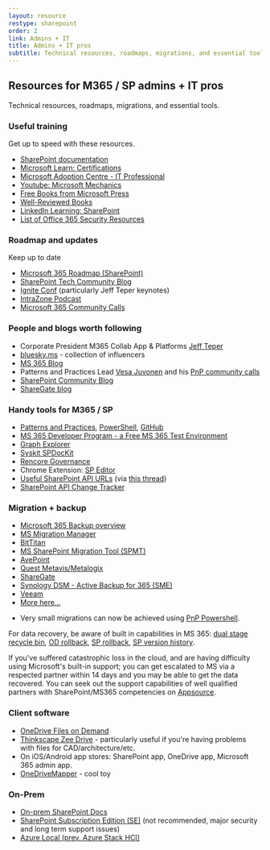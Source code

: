 ```yaml
---
layout: resource
restype: sharepoint
order: 2
link: Admins + IT 
title: Admins + IT pros
subtitle: Technical resources, roadmaps, migrations, and essential tools
---
```


## Resources for M365 / SP admins + IT pros

Technical resources, roadmaps, migrations, and essential tools.

### Useful training

Get up to speed with these resources.

* [SharePoint documentation](https://learn.microsoft.com/sharepoint/)
* [Microsoft Learn: Certifications](https://learn.microsoft.com/certifications/browse/?resource_type=certification)
* [Microsoft Adoption Centre - IT Professional](https://adoption.microsoft.com/en-us/roles/it-professional/)
* [Youtube: Microsoft Mechanics](https://www.youtube.com/channel/UCJ9905MRHxwLZ2jeNQGIWxA)
* [Free Books from Microsoft Press](https://blogs.msdn.microsoft.com/mssmallbiz/category/ebooks/)
* [Well-Reviewed Books](https://www.amazon.com/s/ref=nb_sb_ss_c_2_25?url=search-alias%3Dstripbooks&field-keywords=sharepoint+administration&sprefix=sharepoint+administration%2Caps%2C910)
* [LinkedIn Learning: SharePoint](https://www.linkedin.com/learning/search?keywords=sharepoint)
* [List of Office 365 Security Resources](https://practical365.com/office-365-security-resources/)

### Roadmap and updates

Keep up to date

* [Microsoft 365 Roadmap (SharePoint)](https://www.microsoft.com/microsoft-365/roadmap?filters=SharePoint)
* [SharePoint Tech Community Blog](https://techcommunity.microsoft.com/t5/microsoft-sharepoint-blog/bg-p/SPBlog)
* [Ignite Conf](https://www.microsoft.com/en-us/ignite) (particularly Jeff Teper keynotes)
* [IntraZone Podcast](https://intrazone.libsyn.com/)
* [Microsoft 365 Community Calls](https://www.youtube.com/channel/UC_mKdhw-V6CeCM7gTo_Iy7w/videos)

### People and blogs worth following

* Corporate President M365 Collab App & Platforms [Jeff Teper](https://twitter.com/jeffteper)
* [bluesky.ms](https://bluesky.ms) - collection of influencers
* [MS 365 Blog](https://www.microsoft.com/en-us/microsoft-365/blog/)
* Patterns and Practices Lead [Vesa Juvonen](https://twitter.com/vesajuvonen) and his [PnP community calls](https://www.youtube.com/channel/UC_mKdhw-V6CeCM7gTo_Iy7w/videos)
* [SharePoint Community Blog](https://techcommunity.microsoft.com/t5/Microsoft-SharePoint-Blog/bg-p/SPBlog)
* [ShareGate blog](https://sharegate.com/blog)

### Handy tools for M365 / SP

* [Patterns and Practices](https://pnp.github.io), [PowerShell](https://pnp.github.io/powershell/), [GitHub](https://github.com/pnp])
* [MS 365 Developer Program - a Free MS 365 Test Environment](https://developer.microsoft.com/en-us/microsoft-365/dev-program)
* [Graph Explorer](https://developer.microsoft.com/en-us/graph/graph-explorer)
* [Syskit SPDocKit](http://www.syskit.com/products/spdockit)
* [Rencore Governance](https://rencore.com/)
* Chrome Extension: [SP Editor](https://chrome.google.com/webstore/detail/sp-editor/ecblfcmjnbbgaojblcpmjoamegpbodhd?hl=en)
* [Useful SharePoint API URLs](https://docs.google.com/spreadsheets/d/1vKO9jOaTM4poMOPEogfnH35ky2pRuE8V/edit#gid=667984383) (via [this thread](https://old.reddit.com/r/sharepoint/comments/ubi4cm/sharepoint_admin_useful_urls_sharepoint_rest_api/))
* [SharePoint API Change Tracker](https://s-kainet.github.io/sp-rest-explorer/#/api-diff)

### Migration + backup

* [Microsoft 365 Backup overview](//learn.microsoft.com/microsoft-365/backup/)
* [MS Migration Manager](///learn.microsoft.com/sharepointmigration/mm-get-started)
* [BitTitan](//www.bittitan.com/)
* [MS SharePoint Migration Tool (SPMT)](///learn.microsoft.com/sharepointmigration/introducing-the-sharepoint-migration-tool)
* [AvePoint](//www.avepoint.com/)
* [Quest Metavis/Metalogix](//www.quest.com/metalogix/)
* [ShareGate](//sharegate.com/)
* [Synology DSM - Active Backup for 365 (SME)](https://www.synology.com/en-au/dsm/feature/active_backup_office365)
* [Veeam](https://www.veeam.com/backup-microsoft-office-365.html)
* [More here...](https://expertinsights.com/insights/the-top-backup-and-recovery-solutions-for-microsoft-office-365/)
- Very small migrations can now be achieved using [PnP Powershell](https://pnp.github.io/powershell/cmdlets/Copy-PnPFile.html).

For data recovery, be aware of built in capabilities in MS 365: [dual stage recycle bin](https://support.microsoft.com/en-us/office/restore-deleted-items-from-the-site-collection-recycle-bin-5fa924ee-16d7-487b-9a0a-021b9062d14b), [OD rollback](https://support.microsoft.com/en-us/office/restore-your-onedrive-fa231298-759d-41cf-bcd0-25ac53eb8a15), [SP rollback](https://steveknutson.blog/2021/07/20/sharepoint-online-ransomware-recovery/), [SP version history](https://support.microsoft.com/en-us/office/restore-a-previous-version-of-an-item-or-file-in-sharepoint-f66dbda0-81f4-4d1e-b08c-793265c58934).

If you've suffered catastrophic loss in the cloud, and are having difficulty using Microsoft's built-in support; you can get escalated to MS via a respected partner within 14 days and you may be able to get the data recovered. You can seek out the support capabilities of well qualified partners with SharePoint/MS365 competencies on [Appsource](https://appsource.microsoft.com/).

### Client software

* [OneDrive Files on Demand](https://support.microsoft.com/office/learn-about-onedrive-files-on-demand-0e6860d3-d9f3-4971-b321-7092438fb38e)
* [Thinkscape Zee Drive](https://www.thinkscape.com/zee/) - particularly useful if you're having problems with files for CAD/architecture/etc.
* On iOS/Android app stores: SharePoint app, OneDrive app, Microsoft 365 admin app.
* [OneDriveMapper](https://www.lieben.nu/liebensraum/onedrivemapper/) - cool toy

### On-Prem

* [On-prem SharePoint Docs](../on-premises)
* [SharePoint Subscription Edition (SE)](https://learn.microsoft.com/en-us/sharepoint/sharepoint-server) (not recommended, major security and long term support issues)
* [Azure Local (prev. Azure Stack HCI)](https://azure.microsoft.com/products/local/)